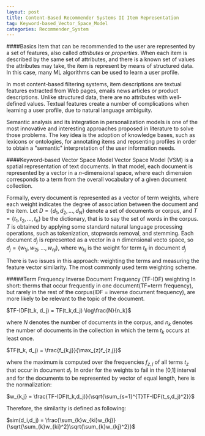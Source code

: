 ```yaml
---
layout: post
title: Content-Based Recommender Systems II Item Representation
tag: Keyword-based_Vector_Space_Model
categories: Recommender_System
---
```


####Basics
Item that can be recommended to the user are represented by a set of features, also called *attributes* or *properties*. When each item is described by the same set of attributes, and there is a known set of values the attributes may take, the item is represent by means of structured data. In this case, many ML algorithms can be used to learn a user profile.

In most content-based filtering systems, item descriptions are textual features extracted from Web pages, emails news articles or product descriptions. Unlike structured data, there are no attributes with well-defined values. Textual features create a number of complications when learning a user profile, due to natural language ambiguity.

Semantic analysis and its integration in personalization models is one of the most innovative and interesting approaches proposed in literature to solve those problems. The key idea is the adoption of knowledge bases, such as lexicons or ontologies, for annotating items and repsenting profiles in order to obtain a "semantic" interpretation of the user information needs.

####Keyword-based Vector Space Model
Vector Space Model (VSM) is a spatial representation of text documents. In that model, each document is represented by a vector in a *n*-dimensional space, where each dimension corresponds to a term from the overall vocabulary of a given document collection.

Formally, every document is represented as a vector of term weights, where each weight indicates the degree of association between the document and the item. Let $D = \{d_1,d_2,\ldots, d_N \}$ denote a set of documents or corpus, and $T = \{t_1, t_2,\ldots, t_n\}$ be the dictionary, that is to say the set of words in the corpus. *T* is obtained by applying some standard natural language processing operations, such as tokenization, stopwords removal, and stemming. Each document $d_j$ is represented as a vector in a *n* dimensional vecto space, so $d_j = \{w_{1j}, w_{2j},\ldots, w_{nj}\}$, where $w_{kj}$ is the weight for term $t_k$ in document $d_j$

There is two issues in this approach: weighting the terms and measuring the feature vector similarity. The most commonly used term weighting scheme.

#####Term Frequency Inverse Document Frequency (TF-IDF) weighting
In short: therms that occur frequently in one document(TF=term frequency), but rarely in the rest of the corpus(IDF = inverse document frequency), are more likely to be relevant to the topic of the document.     

$TF-IDF(t_k, d_j) = TF(t_k,d_j) \log\frac{N}{n_k}$   

where $N$ denotes the number of documents in the corpus, and $n_k$ denotes the number of documents in the collection in which the term $t_k$ occurs at least once.    

$TF(t_k, d_j) = \frac{f_{k,j}}{\max_{z}f_{z,j}}$  

where the maximum is computed over the frequencies $f_{z,j}$ of all terms $t_z$ that occur in document $d_j$. In order for the weights to fail in the \[0,1\] interval and for the documents to be represented by vector of equal length, here is the normalization:

$w_{k,j} = \frac{TF-IDF(t_k,d_j)}{\sqrt{\sum_{s=1}^{T}TF-IDF(t_s,d_j)^2}}$  

Therefore, the similarity is defined as following:

$sim(d_i,d_j) = \frac{\sum_{k}w_{ki}w_{kj}}{\sqrt{\sum_{k}w_{ki}^2}\sqrt{\sum_{k}w_{kj}^2}}$








